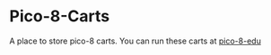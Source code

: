 # Pico-8-Carts
A place to store pico-8 carts.
You can run these carts at [pico-8-edu](https://www.pico-8-edu.com)

